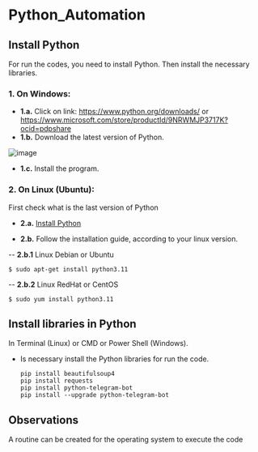 # Python_Automation

 ## Install Python
 For run the codes, you need to install Python.
 Then install the necessary libraries.

  ### **1.** On Windows:
   - **1.a.** Click on link: https://www.python.org/downloads/ or https://www.microsoft.com/store/productId/9NRWMJP3717K?ocid=pdpshare
   - **1.b.** Download the latest version of Python.
       
  ![image](https://github.com/pauloanzolin/Python_Automation/assets/68384572/55b6b269-4b1c-483c-ab12-7f6329ce8c9b)
  
   - **1.c.** Install the program.

  ### **2.** On Linux (Ubuntu):
  First check what is the last version of Python
  
  - **2.a.** [Install Python](https://python.org.br/instalacao-linux/)
  
  - **2.b.** Follow the installation guide, according to your linux version.
  
  -- **2.b.1** Linux Debian or Ubuntu
  
    $ sudo apt-get install python3.11
    
  -- **2.b.2** Linux RedHat or CentOS
      
    $ sudo yum install python3.11
         
  ## Install libraries in Python
  In Terminal (Linux) or CMD or Power Shell (Windows).
  - Is necessary install the Python libraries for run the code.

        pip install beautifulsoup4 
        pip install requests    
        pip install python-telegram-bot    
        pip install --upgrade python-telegram-bot

## Observations
A routine can be created for the operating system to execute the code
